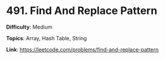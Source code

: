 # 491. Find And Replace Pattern

**Difficulty**: Medium

**Topics**: Array, Hash Table, String

**Link**: https://leetcode.com/problems/find-and-replace-pattern
